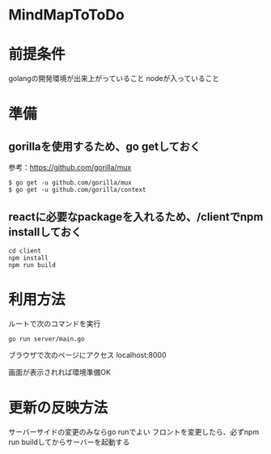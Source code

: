 # MindMapToToDo

# 前提条件
 golangの開発環境が出来上がっていること
 nodeが入っていること


 # 準備

## gorillaを使用するため、go getしておく  
参考：https://github.com/gorilla/mux
 ```
$ go get -u github.com/gorilla/mux
$ go get -u github.com/gorilla/context
 ```

 ## reactに必要なpackageを入れるため、/clientでnpm installしておく
 ```
cd client
npm install
npm run build
 ```

 # 利用方法
 ルートで次のコマンドを実行
 ```
go run server/main.go
 ```

 ブラウザで次のページにアクセス
 localhost:8000

 画面が表示されれば環境準備OK

 # 更新の反映方法
 サーバーサイドの変更のみならgo runでよい
 フロントを変更したら、必ずnpm run buildしてからサーバーを起動する